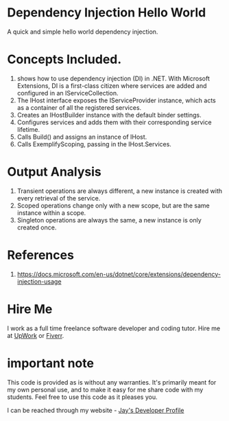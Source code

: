 # Dependency Injection Hello World

A quick and simple hello world dependency injection.

# Concepts Included.

1. shows how to use dependency injection (DI) in .NET. With Microsoft Extensions, DI is a first-class citizen where services are added and configured in an IServiceCollection. 
1. The IHost interface exposes the IServiceProvider instance, which acts as a container of all the registered services.
1. Creates an IHostBuilder instance with the default binder settings.
1. Configures services and adds them with their corresponding service lifetime.
1. Calls Build() and assigns an instance of IHost.
1. Calls ExemplifyScoping, passing in the IHost.Services.

# Output Analysis

1. Transient operations are always different, a new instance is created with every retrieval of the service.
1. Scoped operations change only with a new scope, but are the same instance within a scope.
1. Singleton operations are always the same, a new instance is only created once.

# References

1. https://docs.microsoft.com/en-us/dotnet/core/extensions/dependency-injection-usage

# Hire Me

I work as a full time freelance software developer and coding tutor. Hire me at [UpWork](https://www.upwork.com/fl/vijayasimhabr) or [Fiverr](https://www.fiverr.com/jay_codeguy). 

# important note 

This code is provided as is without any warranties. It's primarily meant for my own personal use, and to make it easy for me share code with my students. Feel free to use this code as it pleases you.

I can be reached through my website - [Jay's Developer Profile](https://jay-study-nildana.github.io/developerprofile)